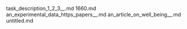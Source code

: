 task_description_1_2_3__.md
1660.md
an_experimental_data_https_papers__.md
an_article_on_well_being__.md
untitled.md
